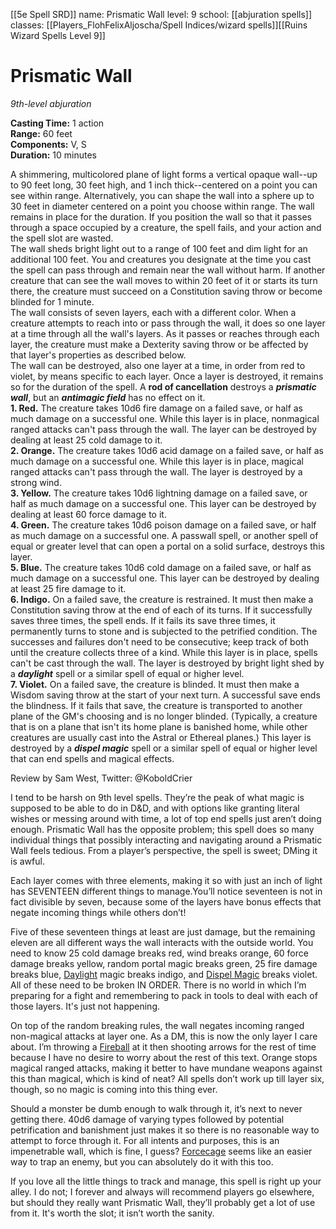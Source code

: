 [[5e Spell SRD]]
name: Prismatic Wall
level: 9
school: [[abjuration spells]]
classes: [[Players_FlohFelixAljoscha/Spell Indices/wizard spells]][[Ruins Wizard Spells Level 9]]

# Prismatic Wall 
_9th-level abjuration_ 

**Casting Time:** 1 action    
**Range:** 60 feet    
**Components:** V, S    
**Duration:** 10 minutes 

A shimmering, multicolored plane of light forms a vertical opaque wall--up to 90 feet long, 30 feet high, and 1 inch thick--centered on a point you can see within range. Alternatively, you can shape the wall into a sphere up to 30 feet in diameter centered on a point you choose within range. The wall remains in place for the duration. If you position the wall so that it passes through a space occupied by a creature, the spell fails, and your action and the spell slot are wasted.    
The wall sheds bright light out to a range of 100 feet and dim light for an additional 100 feet. You and creatures you designate at the time you cast the spell can pass through and remain near the wall without harm. If another creature that can see the wall moves to within 20 feet of it or starts its turn there, the creature must succeed on a Constitution saving throw or become blinded for 1 minute.    
The wall consists of seven layers, each with a different color. When a creature attempts to reach into or pass through the wall, it does so one layer at a time through all the wall's layers. As it passes or reaches through each layer, the creature must make a Dexterity saving throw or be affected by that layer's properties as described below.    
The wall can be destroyed, also one layer at a time, in order from red to violet, by means specific to each layer. Once a layer is destroyed, it remains so for the duration of the spell. A **rod of cancellation** destroys a **_prismatic wall_**, but an **_antimagic field_** has no effect on it.    
**1. Red.** The creature takes 10d6 fire damage on a failed save, or half as much damage on a successful one. While this layer is in place, nonmagical ranged attacks can't pass through the wall. The layer can be destroyed by dealing at least 25 cold damage to it.    
**2. Orange.** The creature takes 10d6 acid damage on a failed save, or half as much damage on a successful one. While this layer is in place, magical ranged attacks can't pass through the wall. The layer is destroyed by a strong wind.    
**3. Yellow.** The creature takes 10d6 lightning damage on a failed save, or half as much damage on a successful one. This layer can be destroyed by dealing at least 60 force damage to it.    
**4. Green.** The creature takes 10d6 poison damage on a failed save, or half as much damage on a successful one. A passwall spell, or another spell of equal or greater level that can open a portal on a solid surface, destroys this layer.    
**5. Blue.** The creature takes 10d6 cold damage on a failed save, or half as much damage on a successful one. This layer can be destroyed by dealing at least 25 fire damage to it.    
**6. Indigo.** On a failed save, the creature is restrained. It must then make a Constitution saving throw at the end of each of its turns. If it successfully saves three times, the spell ends. If it fails its save three times, it permanently turns to stone and is subjected to the petrified condition. The successes and failures don't need to be consecutive; keep track of both until the creature collects three of a kind. While this layer is in place, spells can't be cast through the wall. The layer is destroyed by bright light shed by a **_daylight_** spell or a similar spell of equal or higher level.    
**7. Violet.** On a failed save, the creature is blinded. It must then make a Wisdom saving throw at the start of your next turn. A successful save ends the blindness. If it fails that save, the creature is transported to another plane of the GM's choosing and is no longer blinded. (Typically, a creature that is on a plane that isn't its home plane is banished home, while other creatures are usually cast into the Astral or Ethereal planes.) This layer is destroyed by a **_dispel magic_** spell or a similar spell of equal or higher level that can end spells and magical effects. 


Review by Sam West, Twitter: @KoboldCrier

I tend to be harsh on 9th level spells. They’re the peak of what magic is supposed to be able to do in D&D, and with options like granting literal wishes or messing around with time, a lot of top end spells just aren’t doing enough. Prismatic Wall has the opposite problem; this spell does so many individual things that possibly interacting and navigating around a Prismatic Wall feels tedious. From a player’s perspective, the spell is sweet; DMing it is awful.

Each layer comes with three elements, making it so with just an inch of light has SEVENTEEN different things to manage.You’ll notice seventeen is not in fact divisible by seven, because some of the layers have bonus effects that negate incoming things while others don’t!

Five of these seventeen things at least are just damage, but the remaining eleven are all different ways the wall interacts with the outside world. You need to know 25 cold damage breaks red, wind breaks orange, 60 force damage breaks yellow, random portal magic breaks green, 25 fire damage breaks blue, [Daylight](https://www.caverns-and-creatures.com/5e-spells/daylight) magic breaks indigo, and [Dispel Magic](https://www.caverns-and-creatures.com/5e-spells/dispel-magic) breaks violet. All of these need to be broken IN ORDER. There is no world in which I’m preparing for a fight and remembering to pack in tools to deal with each of those layers. It's just not happening.

On top of the random breaking rules, the wall negates incoming ranged non-magical attacks at layer one. As a DM, this is now the only layer I care about. I’m throwing a [Fireball](https://www.caverns-and-creatures.com/5e-spells/fireball) at it then shooting arrows for the rest of time because I have no desire to worry about the rest of this text. Orange stops magical ranged attacks, making it better to have mundane weapons against this than magical, which is kind of neat? All spells don’t work up till layer six, though, so no magic is coming into this thing ever.

Should a monster be dumb enough to walk through it, it’s next to never getting there. 40d6 damage of varying types followed by potential petrification and banishment just makes it so there is no reasonable way to attempt to force through it. For all intents and purposes, this is an impenetrable wall, which is fine, I guess? [Forcecage](https://www.caverns-and-creatures.com/5e-spells/forcecage) seems like an easier way to trap an enemy, but you can absolutely do it with this too.

If you love all the little things to track and manage, this spell is right up your alley. I do not; I forever and always will recommend players go elsewhere, but should they really want Prismatic Wall, they’ll probably get a lot of use from it. It's worth the slot; it isn’t worth the sanity.